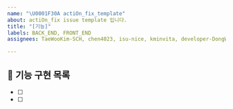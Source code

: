 ```yaml
---
name: "\U0001F30A actiOn_fix_template"
about: actiOn_fix issue template 입니다.
title: "[기능]"
labels: BACK_END, FRONT_END
assignees: TaeWooKim-SCH, chen4023, isu-nice, kminvita, developer-DongWoo

---
```


## 🚀 기능 구현 목록

<!-- 체크박스 양옆 공백을 지우지 않도록 유의해주세요! -->
<!-- 예시: - [ ] Member 테스팅
                - [ ] Member Controller 구현  -->

- [ ] 
- [ ]


<!--  
✅ 체크리스트

이슈 제목을 형식에 맞게 작성했나요? (ex. [기능] Controller 구현)
Assignees를 설정했나요?
라벨을 설정했나요?
프로젝트를 연결했나요?
-->
